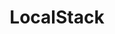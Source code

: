 ---
title: LocalStack
isOfficial: true
categories:
  - cloud
docs:
  - id: java
    url: https://www.testcontainers.org/modules/localstack/
    example: |
      ```java
      var localstack = new LocalStackContainer(DockerImageName.parse("localstack/localstack:0.11.3"));
      localstack.start();
      ```
  - id: go
    url: https://golang.testcontainers.org/modules/localstack/
    example: |
      ```go
      container, err := localstack.StartContainer(ctx, testcontainers.WithImage("localstack/localstack:1.4.0"),)
      ```
  - id: dotnet
    url: https://golang.testcontainers.org/modules/localstack/
    example: |
      ```csharp
      var localStackContainer = new LocalStackBuilder().Build();
      await localStackContainer.StartAsync();
      ```
description: |
  LocalStack is a fully functional local AWS cloud stack. This module allows you to develop your cloud and serverless apps without actually using the cloud.
---